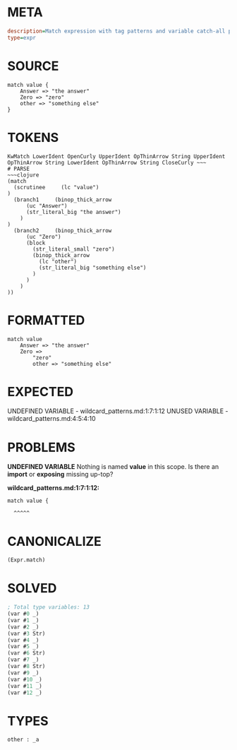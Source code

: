 # META
~~~ini
description=Match expression with tag patterns and variable catch-all pattern
type=expr
~~~
# SOURCE
~~~roc
match value {
    Answer => "the answer"
    Zero => "zero"
    other => "something else"
}
~~~
# TOKENS
~~~text
KwMatch LowerIdent OpenCurly UpperIdent OpThinArrow String UpperIdent OpThinArrow String LowerIdent OpThinArrow String CloseCurly ~~~
# PARSE
~~~clojure
(match
  (scrutinee     (lc "value")
)
  (branch1     (binop_thick_arrow
      (uc "Answer")
      (str_literal_big "the answer")
    )
)
  (branch2     (binop_thick_arrow
      (uc "Zero")
      (block
        (str_literal_small "zero")
        (binop_thick_arrow
          (lc "other")
          (str_literal_big "something else")
        )
      )
    )
))
~~~
# FORMATTED
~~~roc
match value
	Answer => "the answer"
	Zero =>
		"zero"
		other => "something else"
~~~
# EXPECTED
UNDEFINED VARIABLE - wildcard_patterns.md:1:7:1:12
UNUSED VARIABLE - wildcard_patterns.md:4:5:4:10
# PROBLEMS
**UNDEFINED VARIABLE**
Nothing is named **value** in this scope.
Is there an **import** or **exposing** missing up-top?

**wildcard_patterns.md:1:7:1:12:**
```roc
match value {
```
      ^^^^^


# CANONICALIZE
~~~clojure
(Expr.match)
~~~
# SOLVED
~~~clojure
; Total type variables: 13
(var #0 _)
(var #1 _)
(var #2 _)
(var #3 Str)
(var #4 _)
(var #5 _)
(var #6 Str)
(var #7 _)
(var #8 Str)
(var #9 _)
(var #10 _)
(var #11 _)
(var #12 _)
~~~
# TYPES
~~~roc
other : _a
~~~
